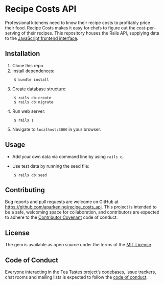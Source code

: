 # Recipe Costs API

Professional kitchens need to know their recipe costs to profitably price their food. Recipe Costs makes it easy for chefs to figure out the cost-per-serving of their recipes. This repository houses the Rails API, supplying data to the [JavaScript frontend interface](https://github.com/aparkening/recipe_costs_frontend). 

## Installation

1. Clone this repo.
2. Install dependences:
```
    $ bundle install
```
3. Create database structure:
```
    $ rails db:create
    $ rails db:migrate
```
4. Run web server:
```
    $ rails s
```
5. Navigate to `localhost:3000` in your browser.

## Usage

- Add your own data via command line by using `rails c`.

- Use test data by running the seed file:

```
    $ rails db:seed
```

## Contributing

Bug reports and pull requests are welcome on GitHub at https://github.com/aparkening/recipe_costs_api. This project is intended to be a safe, welcoming space for collaboration, and contributors are expected to adhere to the [Contributor Covenant](http://contributor-covenant.org) code of conduct.

## License

The gem is available as open source under the terms of the [MIT License](https://opensource.org/licenses/MIT).

## Code of Conduct

Everyone interacting in the Tea Tastes project’s codebases, issue trackers, chat rooms and mailing lists is expected to follow the [code of conduct](https://github.com/aparkening/recipe_costs_api/blob/master/CODE_OF_CONDUCT.md).
